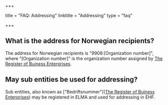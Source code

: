 +++

title = "FAQ: Addressing"
linktitle = "Addressing"
type = "faq"

+++

## What is the address for Norwegian recipients?

The address for Norwegian recipients is "9908:[Organization number]", where "[Organization number]" is the organization number assigned by [The Register of Buiness Enterprises](/ehf/open-data/the-register-of-business-enterprises/).

## May sub entities be used for addressing?

Sub entities, also known as ["Bedriftsnummer"]([The Register of Buiness Enterprises](/ehf/open-data/the-register-of-business-enterprises/)) may be registered in ELMA and used for addressing in EHF.

